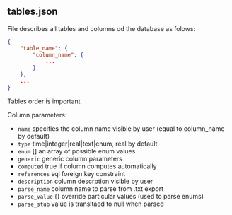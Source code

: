 ## tables.json

File describes all tables and columns od the database as folows: 

```json
{
	"table_name": {
		"column_name": {
			...
		}
	},
	...
}
```

Tables order is important

Column parameters: 
- `name` specifies the column name visible by user (equal to column_name by default)
- `type` time|integer|real|text|enum, real by default
- `enum` [] an array of possible enum values
- `generic` generic column parameters
- `computed` true if column computes automatically
- `references` sql foreign key constraint
- `description` column descrption visible by user
- `parse_name` column name to parse from .txt export
- `parse_value` {} override particular values (used to parse enums)
- `parse_stub` value is transltaed to null when parsed